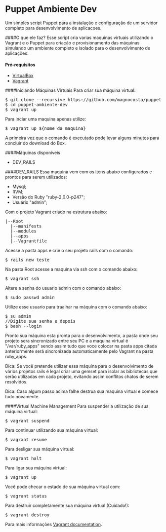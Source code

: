 Puppet Ambiente Dev
===================
Um simples script Puppet para a instalação e configuração de um servidor completo para desenvolvimento de aplicacoes.

####O que ele faz?
Esse script cria varias maquinas virtuais utilizando o Vagrant e o Puppet para criação e provisionamento das máquinas simulando um ambiente completo e isolado para o desenvolvimento de aplicações.

#### Pré-requisitos

* [VirtualBox](https://www.virtualbox.org)
* [Vagrant](http://vagrantup.com)

####Iniciando Máquinas Virtuais
Para criar sua máquina virtual:
<pre>
$ git clone --recursive https://github.com/magnocosta/puppet-ambiente-dev.git
$ cd puppet-ambiente-dev
$ vagrant up
</pre>

Para inciar uma maquina apenas utilize:
<pre>
$ vagrant up ${nome_da_maquina}
</pre>

A primeira vez que o comando é executado pode levar alguns minutos para concluir do download do Box.

####Máquinas disponíveis
* DEV_RAILS

####DEV_RAILS
Essa maquina vem com os itens abaixo configurados e prontos para serem utilizados:
  
* Mysql;
* RVM;
* Versão do Ruby "ruby-2.0.0-p247";
* Usuário "admin";
  
Com o projeto Vagrant criado na estrutura abaixo:
<pre>
|--Root
  |--manifests
  |--modules
  |--apps
  |--Vagrantfile
</pre>

Acesse a pasta apps e crie o seu projeto rails com o comando:
<pre>
$ rails new teste
</pre>
  
Na pasta Root acesse a maquina via ssh com o comando abaixo:
<pre>
$ vagrant ssh
</pre>
  
Altere a senha do usuario admin com o comando abaixo:
<pre>
$ sudo passwd admin
</pre>

Utilize esse usuario para traalhar na máquina com o comando abaixo:
<pre>
$ su admin
//Digite sua senha e depois
$ bash --login
</pre>
  
Pronto sua máquina esta pronta para o desenvolvimento, a pasta onde seu projeto sera sincronizado entre seu PC e a maquina virtual é "/var/ruby_apps" sendo assim tudo que voce colocar na pasta apps citada anteriormente será sincronizada automaticamente pelo Vagrant na pasta ruby_apps.
  
Dica: Se você pretende utilizar essa máquina para o desenvolvimento de vários projetos rails é legal criar uma gemset para isolar as bibliotecas que serão utilizadas em cada projeto, evitando assim conflitos chatos de serem resolvidos. 
  
Dica: Caso algum passo acima falhe destrua sua maquina virtual e comece tudo novamente.
  
  
####Virtual Machine Management
Para suspender a utilização de sua máquina virtual:
<pre>
$ vagrant suspend
</pre>
  
Para continuar utilizando sua máquina virtual:
<pre>
$ vagrant resume
</pre>
  
Para desligar sua máquina virtual:
<pre>
$ vagrant halt
</pre>
  
Para ligar sua máquina virtual:
<pre>
$ vagrant up
</pre>

Você pode checar o estado de sua máquina virtual com:
<pre>
$ vagrant status
</pre>
  
Para destruir completamente sua máquina virtual (Cuidado!):
<pre>
$ vagrant destroy
</pre>
  
Para mais informações [Vagrant documentation](http://vagrantup.com/v1/docs/index.html).
